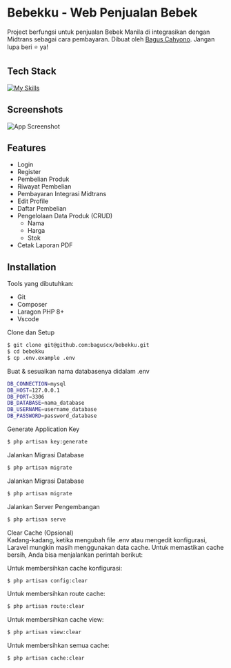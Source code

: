 
# Bebekku - Web Penjualan Bebek

Project berfungsi untuk penjualan Bebek Manila di integrasikan dengan Midtrans sebagai cara pembayaran. Dibuat oleh [Bagus Cahyono](https://github.com/baguscx/). Jangan lupa beri ⭐ ya!




## Tech Stack
[![My Skills](https://skillicons.dev/icons?i=html,css,js,bootstrap,php,laravel)](https://skillicons.dev)
## Screenshots

![App Screenshot](https://i.ibb.co.com/KVxhX6k/Screenshot-2024-09-27-221025.png)

## Features

- Login
- Register
- Pembelian Produk
- Riwayat Pembelian
- Pembayaran Integrasi Midtrans
- Edit Profile
- Daftar Pembelian
- Pengelolaan Data Produk (CRUD)
    - Nama
    - Harga
    - Stok
- Cetak Laporan PDF



## Installation
Tools yang dibutuhkan:
- Git
- Composer
- Laragon PHP 8+
- Vscode

Clone dan Setup
```bash
$ git clone git@github.com:baguscx/bebekku.git
$ cd bebekku
$ cp .env.example .env
```
Buat & sesuaikan nama databasenya didalam .env
```bash
DB_CONNECTION=mysql
DB_HOST=127.0.0.1
DB_PORT=3306
DB_DATABASE=nama_database
DB_USERNAME=username_database
DB_PASSWORD=password_database
```

Generate Application Key
```bash
$ php artisan key:generate
```

Jalankan Migrasi Database
```bash
$ php artisan migrate
```

Jalankan Migrasi Database
```bash
$ php artisan migrate
```

Jalankan Server Pengembangan
```bash
$ php artisan serve
```

Clear Cache (Opsional)  
Kadang-kadang, ketika mengubah file .env atau mengedit konfigurasi, Laravel mungkin masih menggunakan data cache. Untuk memastikan cache bersih, Anda bisa menjalankan perintah berikut:

Untuk membersihkan cache konfigurasi:
```bash
$ php artisan config:clear
```
Untuk membersihkan route cache:
```bash
$ php artisan route:clear
```
Untuk membersihkan cache view:
```bash
$ php artisan view:clear
```
Untuk membersihkan semua cache:
```bash
$ php artisan cache:clear
```
